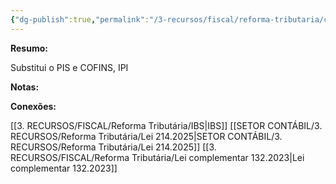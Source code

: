 ```yaml
---
{"dg-publish":true,"permalink":"/3-recursos/fiscal/reforma-tributaria/cbs/","dgPassFrontmatter":true,"created":"2025-08-14T08:59:55.056-03:00","updated":"2025-08-26T15:05:52.151-03:00"}
---
```



**Resumo:**

Substitui o PIS e COFINS, IPI

**Notas:**



**Conexões:**


[[3. RECURSOS/FISCAL/Reforma Tributária/IBS\|IBS]]
[[SETOR CONTÁBIL/3. RECURSOS/Reforma Tributária/Lei 214.2025\|SETOR CONTÁBIL/3. RECURSOS/Reforma Tributária/Lei 214.2025]]
[[3. RECURSOS/FISCAL/Reforma Tributária/Lei complementar 132.2023\|Lei complementar 132.2023]]
